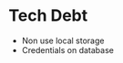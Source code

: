 Tech Debt
================================================================================

  - Non use local storage 
  - Credentials on database
